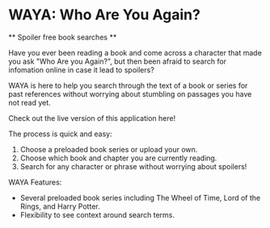 # WAYA: Who Are You Again?

** Spoiler free book searches **

Have you ever been reading a book and come across a character that made you ask "Who Are you Again?", but then been afraid to search for infomation online in case it lead to spoilers?

WAYA is here to help you search through the text of a book or series for past references without worrying about stumbling on passages you have not read yet.

Check out the live version of this application here!

The process is quick and easy:
 1. Choose a preloaded book series or upload your own.
 2. Choose which book and chapter you are currently reading.
 3. Search for any character or phrase without worrying about spoilers!

WAYA Features:
 - Several preloaded book series including The Wheel of Time, Lord of the Rings, and Harry Potter.
 - Flexibility to see context around search terms.
